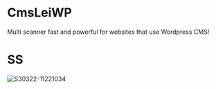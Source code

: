 # CmsLeiWP
Multi scanner fast and powerful for websites that use Wordpress CMS!

# SS
![S30322-11221034](https://user-images.githubusercontent.com/60416516/226803646-29cc4dbb-a399-4f42-a45e-f119465b7235.jpg)
